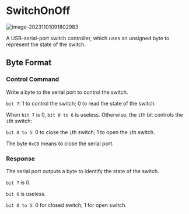 # SwitchOnOff
![image-20231101091802983](https://renhao-picgo.oss-cn-beijing.aliyuncs.com/img/image-20231101091802983.png)

A USB-serial-port switch controller, which uses an unsigned byte to represent the state of the switch.



## Byte Format

### Control Command

Write a byte to the serial port to control the switch.

`bit 7`: 1 to control the switch; 0 to read the state of the switch.

When `bit 7` is 0, `bit 0 to 6` is useless. Otherwise, the `i`th bit controls the `i`th switch:

`bit 0 to 5`: 0 to close the `i`th switch; 1 to open the `i`th switch.

The byte `0xC0` means to close the serial port.



### Response

The serial port outputs a byte to identify the state of the switch.

`bit 7` is 0.

`bit 6` is useless.

`bit 0 to 5`: 0 for closed switch; 1 for open switch.
